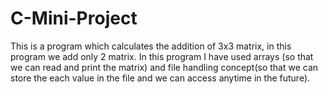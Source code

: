 # C-Mini-Project
This is a program which calculates the addition of 3x3 matrix, in this program we add only 2 matrix.
In this program I have used arrays (so that we can  read and print the matrix) and file handling concept(so that we can store the each value in the file and we can access anytime in the future).

